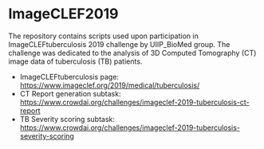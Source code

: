 # ImageCLEF2019

The repository contains scripts used upon participation in ImageCLEFtuberculosis 2019 challenge by UIIP_BioMed group.
The challenge was dedicated to the analysis of 3D Computed Tomography (CT) image data of tuberculosis (TB) patients.

* ImageCLEFtuberculosis page: https://www.imageclef.org/2019/medical/tuberculosis/
* CT Report generation subtask: https://www.crowdai.org/challenges/imageclef-2019-tuberculosis-ct-report
* TB Severity scoring subtask: https://www.crowdai.org/challenges/imageclef-2019-tuberculosis-severity-scoring


